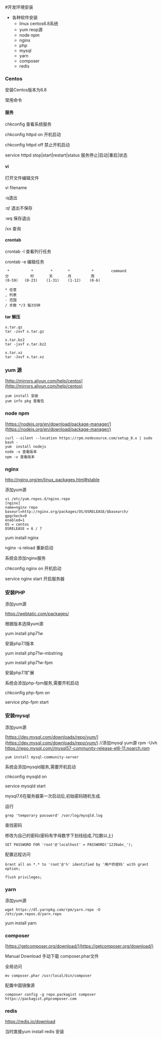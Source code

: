 #开发环境安装

- 各种软件安装
  - linux centos6.8系统
  - yum reop源
  - node npm
  - nginx
  - php
  - mysql
  - yarn
  - composer  
  - redis
  
### Centos

安装Centos版本为6.8

常用命令

#### 服务

chkconfig 查看系统服务

chkconfig httpd on 开机启动

chkconfig httpd off 禁止开机启动

service httpd stop|start|restart|status   服务停止|启动|重启|状态

#### vi

打开文件编辑文件

vi filename 

:q退出

:q! 退出不保存

:wq 保存退出

/xx 查询

#### crontab 

crontab -l 查看列行任务

crontab -e 编辑任务

     *          *        *       *          *        command
	分          时       天       月         周
	(0-59)   (0-23)    (1-31)    (1-12)    (0-6)

	* 任意
	, 列表
	- 范围
	/ 步数 */3 每3分钟
 
#### tar 解压

	x.tar.gz
	tar -zxvf x.tar.gz
	
	x.tar.bz2
	tar -jxvf x.tar.bz2
	
	x.tar.xz
	tar -Jxvf x.tar.xz

### yum 源
[http://mirrors.aliyun.com/help/centos](http://mirrors.aliyun.com/help/centos)

	yum install 安装
	yum info pkg 查看包

### node npm
[https://nodejs.org/en/download/package-manager/](https://nodejs.org/en/download/package-manager/)

	curl --silent --location https://rpm.nodesource.com/setup_8.x | sudo bash -
	yum  install nodejs
	node -v 查看版本
	npm -v 查看版本

### nginx
http://nginx.org/en/linux_packages.html#stable

添加yum源 

	vi /etc/yum.repos.d/nginx.repo
	[nginx]
	name=nginx repo
	baseurl=http://nginx.org/packages/OS/OSRELEASE/$basearch/
	gpgcheck=0
	enabled=1
	OS = centos
	OSRELEASE = 6 / 7

yum install nginx

nginx -s reload 重新启动

系统会添加nginx服务

chkconfig nginx on 开机启动

service nginx start 开启服务器

###  安装PHP

添加yum源 

https://webtatic.com/packages/

根据版本选择yum源

yum install php71w  

安装php7.1版本

yum install php71w-mbstring

yum install php71w-fpm

安装php7.1扩展

系统会添加php-fpm服务,需要开机启动

chkconfig php-fpm on

service php-fpm start

### 安装mysql

添加yum源 

[https://dev.mysql.com/downloads/repo/yum/](https://dev.mysql.com/downloads/repo/yum/)
	//添加mysql yum源
	rpm -Uvh https://repo.mysql.com//mysql57-community-release-el6-11.noarch.rpm

    yum install mysql-community-server

系统会添加mysqld服务,需要开机启动

chkconfig mysqld on

service mysqld start

mysql7.6在服务器第一次启动后,初始密码随机生成.

运行

	grep 'temporary password' /var/log/mysqld.log 

查找密码

修改为自己的密码(密码有字母数字下划线组成,7位数以上)

	SET PASSWORD FOR 'root'@'localhost' = PASSWORD('1239abc_');

配置远程访问

	Grant all on *.* to 'root'@'%' identified by '用户的密码' with grant option;

	flush privileges;

### yarn

添加yum源 

	wget https://dl.yarnpkg.com/rpm/yarn.repo -O /etc/yum.repos.d/yarn.repo

yum install yarn 

### composer

[https://getcomposer.org/download/](https://getcomposer.org/download/)

Manual Download 手动下载  composer.phar文件

全局访问

	mv composer.phar /usr/local/bin/composer

配置中国镜像源

	composer config -g repo.packagist composer https://packagist.phpcomposer.com


### redis

https://redis.io/download

当时直接yum install redis 安装
